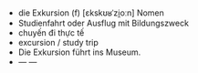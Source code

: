 - die Exkursion (f)	[ɛkskʊʁˈzi̯oːn]	Nomen
- Studienfahrt oder Ausflug mit Bildungszweck
- chuyến đi thực tế
- excursion / study trip
- Die Exkursion führt ins Museum.
- —	—